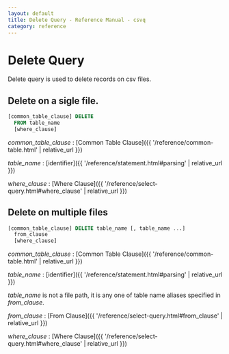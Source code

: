 ```yaml
---
layout: default
title: Delete Query - Reference Manual - csvq
category: reference
---
```


# Delete Query

Delete query is used to delete records on csv files.

## Delete on a sigle file.

```sql
[common_table_clause] DELETE
  FROM table_name
  [where_clause]
```

_common_table_clause_
: [Common Table Clause]({{ '/reference/common-table.html' | relative_url }})

_table_name_
: [identifier]({{ '/reference/statement.html#parsing' | relative_url }})

_where_clause_
: [Where Clause]({{ '/reference/select-query.html#where_clause' | relative_url }})

## Delete on multiple files

```sql
[common_table_clause] DELETE table_name [, table_name ...]
  from_clause
  [where_clause]
```

_common_table_clause_
: [Common Table Clause]({{ '/reference/common-table.html' | relative_url }})

_table_name_
: [identifier]({{ '/reference/statement.html#parsing' | relative_url }})
  
  _table_name_ is not a file path, it is any one of table name aliases specified in _from_clause_. 

_from_clause_
: [From Clause]({{ '/reference/select-query.html#from_clause' | relative_url }})

_where_clause_
: [Where Clause]({{ '/reference/select-query.html#where_clause' | relative_url }})
